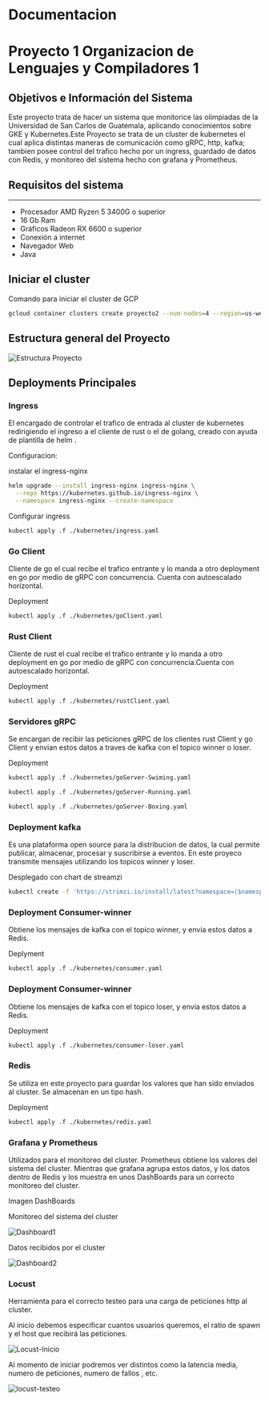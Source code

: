 # Documentacion

# Proyecto 1 Organizacion de Lenguajes y Compiladores 1

## **Objetivos e Información del Sistema**

Este proyecto trata de hacer un sistema que monitorice las olimpiadas de la Universidad de San Carlos de Guatemala, aplicando conocimientos sobre GKE y Kubernetes.Este Proyecto se trata de un cluster de kubernetes el cual aplica distintas maneras de comunicación como gRPC, http, kafka; tambien posee control del trafico hecho por un ingress, guardado de datos con Redis, y monitoreo del sistema hecho con grafana y Prometheus.


## Requisitos del sistema

------------
*  Procesador AMD Ryzen 5 3400G o superior
* 16 Gb Ram
* Gráficos Radeon RX 6600 o superior
* Conexión a internet
* Navegador Web
* Java

## Iniciar el cluster

Comando para iniciar el cluster de GCP

```bash
gcloud container clusters create proyecto2 --num-nodes=4 --region=us-west1-a --tags=allin,allout --machine-type=e2-medium --no-enable-network-policy --disk-size=25GB --disk-type pd-standard
```
## Estructura general del Proyecto

![Estructura Proyecto](./imgs-docu/image.png)
## Deployments Principales

### Ingress

El encargado de controlar el trafico de entrada al cluster de kubernetes redirigiendo el ingreso a el cliente de rust o el de golang, creado con ayuda de plantilla de helm .

Configuracion:

instalar el ingress-nginx

```bash
helm upgrade --install ingress-nginx ingress-nginx \
  --repo https://kubernetes.github.io/ingress-nginx \
  --namespace ingress-nginx --create-namespace
```
Configurar ingress

```bash
kubectl apply .f ./kubernetes/ingress.yaml
```

### Go Client

Cliente de go el cual recibe el trafico entrante y lo manda a otro deployment en go por medio de gRPC con concurrencia. Cuenta con autoescalado horizontal. 

Deployment
```bash
kubectl apply .f ./kubernetes/goClient.yaml
```
### Rust Client

Cliente de rust el cual recibe el trafico entrante y lo manda a otro deployment en go por medio de gRPC con concurrencia.Cuenta con autoescalado horizontal.

Deployment
```bash
kubectl apply .f ./kubernetes/rustClient.yaml
```

### Servidores gRPC

Se encargan de recibir las peticiones gRPC de los clientes rust Client y go Client y envian estos datos a traves de kafka con el topico winner o loser.

Deployment
```bash
kubectl apply .f ./kubernetes/goServer-Swiming.yaml

kubectl apply .f ./kubernetes/goServer-Running.yaml

kubectl apply .f ./kubernetes/goServer-Boxing.yaml
```

### Deployment kafka

Es una plataforma open source para la distribucion de datos, la cual permite publicar, almacenar, procesar y suscribirse a eventos. En este proyeco transmite mensajes utilizando los topicos winner y loser.

Desplegado con chart de streamzi

```bash
kubectl create -f 'https://strimzi.io/install/latest?namespace=($namespace)' -n ($ namespace)
```

### Deployment Consumer-winner

Obtiene los mensajes de kafka con el topico winner, y envia estos datos a Redis.

Deplyment

```bash
kubectl apply .f ./kubernetes/consumer.yaml
```

### Deployment Consumer-winner

Obtiene los mensajes de kafka con el topico loser, y envia estos datos a Redis.

Deployment

```bash
kubectl apply .f ./kubernetes/consumer-loser.yaml
```

### Redis 

Se utiliza en este proyecto para guardar los valores que han sido enviados al cluster. Se almacenan en un tipo hash.

Deployment

```bash
kubectl apply .f ./kubernetes/redis.yaml
```

### Grafana y Prometheus

Utilizados para el monitoreo del cluster. Prometheus obtiene los valores del sistema del cluster. Mientras que grafana agrupa estos datos, y los datos dentro de Redis y los muestra en unos DashBoards para un correcto monitoreo del cluster.

Imagen DashBoards

Monitoreo del sistema del cluster

![Dashboard1](./imgs-docu/grafana-prometheus1.png)

Datos recibidos por el cluster

![Dashboard2](./imgs-docu/grafana-redis.png)

### Locust

Herramienta para el correcto testeo para una carga de peticiones http al cluster.

Al inicio debemos especificar cuantos usuarios queremos, el ratio de spawn y el host que recibirá las peticiones.

![Locust-Inicio](./imgs-docu/locust-Inicio.png)

Al momento de iniciar podremos ver distintos como la latencia media, numero de peticiones, numero de fallos , etc.

![locust-testeo](./imgs-docu/locust-testeo.png)


